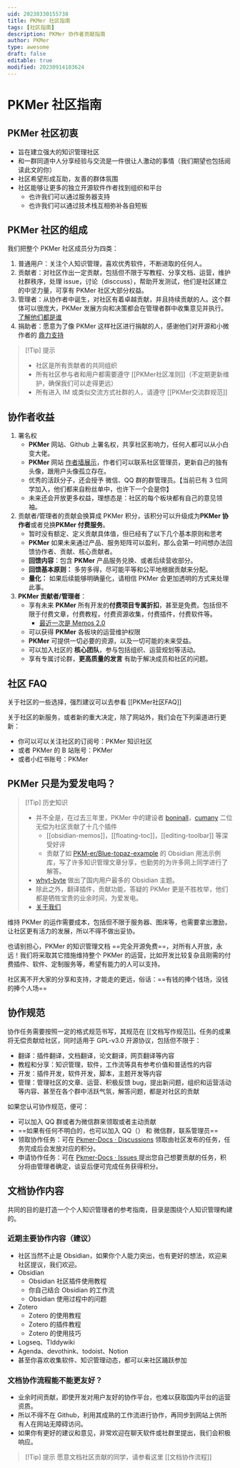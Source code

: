 ```yaml
---
uid: 20230330155738
title: PKMer 社区指南
tags: [社区指南]
description: PKMer 协作者贡献指南
author: PKMer
type: awesome
draft: false
editable: true
modified: 20230914103624
---
```


# PKMer 社区指南

## PKMer 社区初衷

- 旨在建立强大的知识管理社区
- 和一群同道中人分享经验与交流是一件很让人激动的事情（我们期望也包括阅读此文的你）
- 社区希望形成互助，友善的群体氛围
- 社区能够让更多的独立开源软件作者找到组织和平台
	- 也许我们可以通过服务器支持
	- 也许我们可以通过技术栈互相弥补各自短板

## PKMer 社区的组成

我们把整个 PKMer 社区成员分为四类：

1. 普通用户：关注个人知识管理，喜欢优秀软件，不断进取的任何人。
2. 贡献者：对社区作出一定贡献，包括但不限于写教程、分享文档、运营，维护社群秩序，处理 issue，讨论（disccuss），帮助开发测试，他们是社区建立的中坚力量，可享有 PKMer 社区大部分权益。
3. 管理者：从协作者中诞生，对社区有着卓越贡献，并且持续贡献的人。这个群体可以很庞大，PKMer 发展方向和决策都会在管理者群中收集意见并执行。[了解他们都是谁](https://pkmer.cn/about/)
4. 捐助者：愿意为了像 PKMer 这样社区进行捐献的人，感谢他们对开源和小微作者的 [鼎力支持](https://pkmer.cn/products/price/)

>[!Tip] 提示
>- 社区是所有贡献者的共同组织
>- 所有社区参与者和用户都需要遵守 [[PKMer社区准则]]（不定期更新维护，确保我们可以走得更远）
>- 所有进入 IM 或类似交流方式社群的人，请遵守 [[PKMer交流群规范]]

## 协作者收益

1. 署名权
	- **PKMer** 网站、Github 上署名权，共享社区影响力，任何人都可以从小白变大佬。
	- **PKMer** 网站 [作者墙展示](https://pkmer.cn/page/authors/)，作者们可以联系社区管理员，更新自己的独有头像，跟用户头像孤立存在。
	- 优秀的活跃分子，还会授予 微信、QQ 群的群管理员。【当前已有 3 位同学加入，他们都来自粉丝单中，也许下一个会是你】
	- 未来还会开放更多权益，理想态是：社区的每个板块都有自己的意见领袖。
2. 贡献者/管理者的贡献会换算成 PKMer 积分，该积分可以升级成为**PKMer 协作者**或者兑换**PKMer 付费服务**。
	- 暂时没有额定、定义贡献具体值，但已经有了以下几个基本原则和思考
	- **PKMer** 如果未来通过产品、服务矩阵可以盈利，那么会第一时间想办法回馈协作者、贡献、核心贡献者。
	- **回馈内容**：包含 **PKMer** 产品服务兑换、或者后续营收部分。
	- **回馈基本原则：** 多劳多得，尽可能平等和公平地根据贡献来分配。
	- **量化：** 如果后续能够明确量化，请相信 PKMer 会更加透明的方式来处理此事。
3. **PKMer 贡献者/管理者**：
	- 享有未来 **PKMer** 所有开发的**付费项目专属折扣**，甚至是免费。包括但不限于付费文章，付费教程，付费资源收集，付费插件，付费软件等。
		- [最近一次是 Memos 2.0](https://pkmer.cn/products/productDetails/)
	- 可以获得 **PKMer** 各板块的运营维护权限
	- **PKMer** 可提供一切必要的资源，以及一切可能的未来受益。
	- 可以加入社区的 **核心团队**，参与包括组织、运营规划等活动。
	- 享有专属讨论群，**更高质量的发言** 有助于解决成员和社区的问题。

## 社区 FAQ

关于社区的一些选择，强烈建议可以去参看 [[PKMer社区FAQ]]

关于社区的新服务，或者新的重大决定，除了网站外，我们会在下列渠道进行更新：

- 你可以可以关注社区的订阅号：PKMer 知识社区
- 或者 PKMer 的 B 站账号：PKMer
- 或者小红书账号：PKMer

## PKMer 只是为爱发电吗？

>[!Tip] 历史知识
>- 并不全是，在过去三年里，PKMer 中的建设者 [boninall](https://github.com/Quorafind)，[cumany](https://github.com/cumany) 二位无偿为社区贡献了十几个插件
>	- [[obsidian-memos]]，[[floating-toc]]，[[editing-toolbar]] 等深受好评
>	- 贡献了如 [PKM-er/Blue-topaz-example](https://github.com/PKM-er/Blue-topaz-example) 的 Obsidian 用法示例库，写了许多知识管理文章分享，也勤劳的为许多网上同学进行了解答。
>- [whyt-byte](https://github.com/whyt-byte) 做出了国内用户最多的 Obsidian 主题。
>- 除此之外，翻译插件，贡献功能，答疑的 PKMer 更是不胜枚举，他们都是牺牲宝贵的业余时间，为爱发电。
>- [关于我们](https://pkmer.cn/about/)

维持 PKMer 的运作需要成本，包括但不限于服务器、图床等，也需要拿出激励，让社区更有活力的发展，所以不得不做出妥协。

也请别担心，PKMer 的知识管理文档 ==完全开源免费==，对所有人开放，永远！我们将采取其它措施维持整个 PKMer 的运营，比如开发比较复杂且刚需的付费插件、软件、定制服务等，希望有能力的人可以支持。

社区离不开大家的分享和支持，才能走的更远，俗话：==有钱的捧个钱场，没钱的捧个人场==

## 协作规范

协作任务需要按照一定的格式规范书写，其规范在 [[文档写作规范]]。任务的成果将无偿贡献给社区，同时适用于 GPL-v3.0 开源协议，包括但不限于：

- 翻译：插件翻译，文档翻译，论文翻译，网页翻译等内容
- 教程和分享：知识管理，软件，工作流等具有参考价值和普适性的内容
- 开发：插件开发，软件开发，脚本，主题开发等内容
- 管理：管理社区的文章、运营、积极反馈 bug，提出新问题，组织和运营活动等内容、甚至在各个群中活跃气氛，解答问题，都是对社区的贡献

如果您认可协作规范，便可：

- 可以加入 QQ 群或者为微信群来领取或者主动贡献
- ==如果有任何不明白的，也可以加入 QQ（） 和 微信群，联系管理员==
- 领取协作任务：可在 [Pkmer-Docs · Discussions](https://github.com/PKM-er/Pkmer-Docs/discussions) 领取由社区发布的任务，任务完成后会发放对应的积分。
- 申请协作任务：可在 [Pkmer-Docs · Issues ](https://github.com/PKM-er/Pkmer-Docs/issues) 提出您自己想要贡献的任务，积分将由管理者确定，谈妥后便可完成任务获得积分。

## 文档协作内容

共同的目的是打造一个个人知识管理者的参考指南，目录是围绕个人知识管理构建的。

### 近期主要协作内容（建议）

- 社区当然不止是 Obsidian，如果你个人能力突出，也有更好的想法，欢迎来社区提议，我们欢迎。
- Obsidian
	- Obsidian 社区插件使用教程
	- 你自己结合 Obsidian 的工作流
	- Obsidian 使用过程中的问题
- Zotero
	- Zotero 的使用教程
	- Zotero 的插件教程
	- Zotero 的使用技巧
- Logseq、TIddywiki
- Agenda、devothink、todoist、Notion
- 甚至你喜欢收集软件、知识管理动态，都可以来社区踊跃参加

### 文档协作流程能不能更友好？

- 业余时间贡献，即使开发对用户友好的协作平台，也难以获取国内平台的运营资质。
- 所以不得不在 Github，利用其成熟的工作流进行协作，再同步到网站上供所有人在网站无障碍访问。
- 如果你有更好的建议和意见，非常欢迎在聊天软件或社群里提出，我们会积极响应。

> [!Tip] 提示
> 愿意文档社区贡献的同学，请参看这里 [[文档协作流程]]